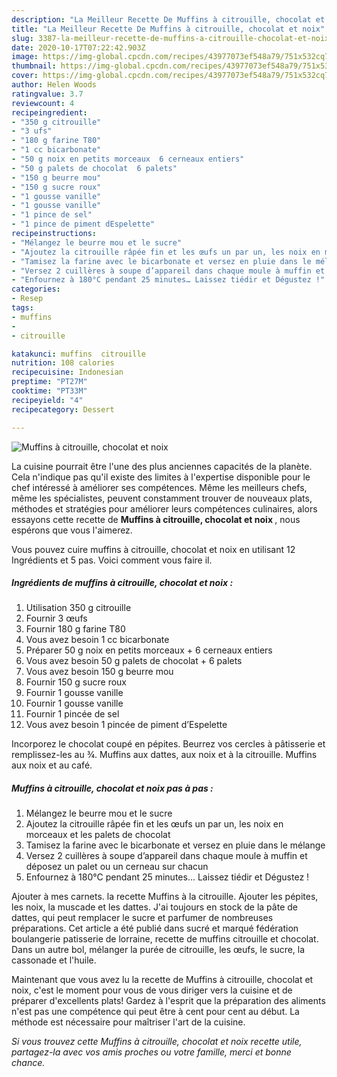 ```yaml
---
description: "La Meilleur Recette De Muffins à citrouille, chocolat et noix"
title: "La Meilleur Recette De Muffins à citrouille, chocolat et noix"
slug: 3387-la-meilleur-recette-de-muffins-a-citrouille-chocolat-et-noix
date: 2020-10-17T07:22:42.903Z
image: https://img-global.cpcdn.com/recipes/43977073ef548a79/751x532cq70/muffins-a-citrouille-chocolat-et-noix-photo-principale-de-la-recette.jpg
thumbnail: https://img-global.cpcdn.com/recipes/43977073ef548a79/751x532cq70/muffins-a-citrouille-chocolat-et-noix-photo-principale-de-la-recette.jpg
cover: https://img-global.cpcdn.com/recipes/43977073ef548a79/751x532cq70/muffins-a-citrouille-chocolat-et-noix-photo-principale-de-la-recette.jpg
author: Helen Woods
ratingvalue: 3.7
reviewcount: 4
recipeingredient:
- "350 g citrouille"
- "3 ufs"
- "180 g farine T80"
- "1 cc bicarbonate"
- "50 g noix en petits morceaux  6 cerneaux entiers"
- "50 g palets de chocolat  6 palets"
- "150 g beurre mou"
- "150 g sucre roux"
- "1 gousse vanille"
- "1 gousse vanille"
- "1 pince de sel"
- "1 pince de piment dEspelette"
recipeinstructions:
- "Mélangez le beurre mou et le sucre"
- "Ajoutez la citrouille râpée fin et les œufs un par un, les noix en morceaux et les palets de chocolat"
- "Tamisez la farine avec le bicarbonate et versez en pluie dans le mélange"
- "Versez 2 cuillères à soupe d’appareil dans chaque moule à muffin et déposez un palet ou un cerneau sur chacun"
- "Enfournez à 180°C pendant 25 minutes… Laissez tiédir et Dégustez !"
categories:
- Resep
tags:
- muffins
- 
- citrouille

katakunci: muffins  citrouille 
nutrition: 108 calories
recipecuisine: Indonesian
preptime: "PT27M"
cooktime: "PT33M"
recipeyield: "4"
recipecategory: Dessert

---
```



![Muffins à citrouille, chocolat et noix](https://img-global.cpcdn.com/recipes/43977073ef548a79/751x532cq70/muffins-a-citrouille-chocolat-et-noix-photo-principale-de-la-recette.jpg)

La cuisine pourrait être l'une des plus anciennes capacités de la planète. Cela n'indique pas qu'il existe des limites à l'expertise disponible pour le chef intéressé à améliorer ses compétences. Même les meilleurs chefs, même les spécialistes, peuvent constamment trouver de nouveaux plats, méthodes et stratégies pour améliorer leurs compétences culinaires, alors essayons cette recette de <strong> Muffins à citrouille, chocolat et noix </strong>, nous espérons que vous l'aimerez.

<!--inarticleads1-->

Vous pouvez cuire muffins à citrouille, chocolat et noix en utilisant 12 Ingrédients et 5 pas. Voici comment vous faire il.

##### Ingrédients de muffins à citrouille, chocolat et noix :

1. Utilisation 350 g citrouille
1. Fournir 3 œufs
1. Fournir 180 g farine T80
1. Vous avez besoin 1 cc bicarbonate
1. Préparer 50 g noix en petits morceaux + 6 cerneaux entiers
1. Vous avez besoin 50 g palets de chocolat + 6 palets
1. Vous avez besoin 150 g beurre mou
1. Fournir 150 g sucre roux
1. Fournir 1 gousse vanille
1. Fournir 1 gousse vanille
1. Fournir 1 pincée de sel
1. Vous avez besoin 1 pincée de piment d’Espelette


Incorporez le chocolat coupé en pépites. Beurrez vos cercles à pâtisserie et remplissez-les au ¾. Muffins aux dattes, aux noix et à la citrouille. Muffins aux noix et au café. 

<!--inarticleads2-->

##### Muffins à citrouille, chocolat et noix pas à pas :

1. Mélangez le beurre mou et le sucre
1. Ajoutez la citrouille râpée fin et les œufs un par un, les noix en morceaux et les palets de chocolat
1. Tamisez la farine avec le bicarbonate et versez en pluie dans le mélange
1. Versez 2 cuillères à soupe d’appareil dans chaque moule à muffin et déposez un palet ou un cerneau sur chacun
1. Enfournez à 180°C pendant 25 minutes… Laissez tiédir et Dégustez !


Ajouter à mes carnets. la recette Muffins à la citrouille. Ajouter les pépites, les noix, la muscade et les dattes. J&#39;ai toujours en stock de la pâte de dattes, qui peut remplacer le sucre et parfumer de nombreuses préparations. Cet article a été publié dans sucré et marqué fédération boulangerie patisserie de lorraine, recette de muffins citrouille et chocolat. Dans un autre bol, mélanger la purée de citrouille, les œufs, le sucre, la cassonade et l&#39;huile. 

<!--inarticleads1-->

<p>
Maintenant que vous avez lu la recette de Muffins à citrouille, chocolat et noix, c'est le moment pour vous de vous diriger vers la cuisine et de préparer d'excellents plats! Gardez à l'esprit que la préparation des aliments n'est pas une compétence qui peut être à cent pour cent au début. La méthode est nécessaire pour maîtriser l'art de la cuisine.
</p>

<p>
<i>Si vous trouvez cette Muffins à citrouille, chocolat et noix recette utile, partagez-la avec vos amis proches ou votre famille, merci et bonne chance.</i>
</p>
